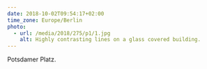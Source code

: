 ```yaml
---
date: 2018-10-02T09:54:17+02:00
time_zone: Europe/Berlin
photo:
  - url: /media/2018/275/p1/1.jpg
    alt: Highly contrasting lines on a glass covered building.
---
```


Potsdamer Platz.
